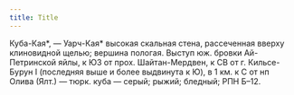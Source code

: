 ```yaml
---
title: Title
---
```


Куба-Кая*, — Уарч-Кая* высокая скальная стена, рассеченная вверху клиновидной
щелью; вершина пологая. Выступ юж. бровки Ай-Петринской яйлы, к ЮЗ от прох.
Шайтан-Мердвен, к СВ от г. Кильсе-Бурун I (последняя выше и более выдвинута к
Ю), в 1 км. к С от нп Олива (Ялт.) — тюрк. куба — серый; рыжий; бледный; РПН
Б–12.
